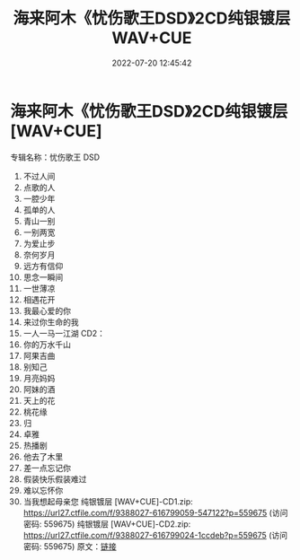 ﻿---
title: 海来阿木《忧伤歌王DSD》2CD纯银镀层WAV+CUE
date: 2022-07-20 12:45:42
categories: WAV车载音乐、镜像
tags: 华语中文
---
# 海来阿木《忧伤歌王DSD》2CD纯银镀层[WAV+CUE]

专辑名称：忧伤歌王 DSD
01. 不过人间
02. 点歌的人
03. 一腔少年
04. 孤单的人
05. 青山一别
06. 一别两宽
07. 为爱止步
08. 奈何岁月
09. 远方有信仰
10. 思念一瞬间
11. 一世薄凉
12. 相遇花开
13. 我最心爱的你
14. 来过你生命的我
15. 一人一马一江湖
CD2：
01. 你的万水千山
02. 阿果吉曲
03. 别知己
04. 月亮妈妈
05. 阿妹的酒
06. 天上的花
07. 桃花缘
08. 归
09. 卓雅
10. 热播剧
11. 他去了木里
12. 差一点忘记你
13. 假装快乐假装难过
14. 难以忘怀你
15. 当我想起母亲您
纯银镀层 [WAV+CUE]-CD1.zip: https://url27.ctfile.com/f/9388027-616799059-547122?p=559675
(访问密码: 559675)
纯银镀层 [WAV+CUE]-CD2.zip: https://url27.ctfile.com/f/9388027-616799024-1ccdeb?p=559675
(访问密码: 559675)
原文：[链接](https://blog.sina.com.cn/s/blog_1647c7e7601030ygg.html)